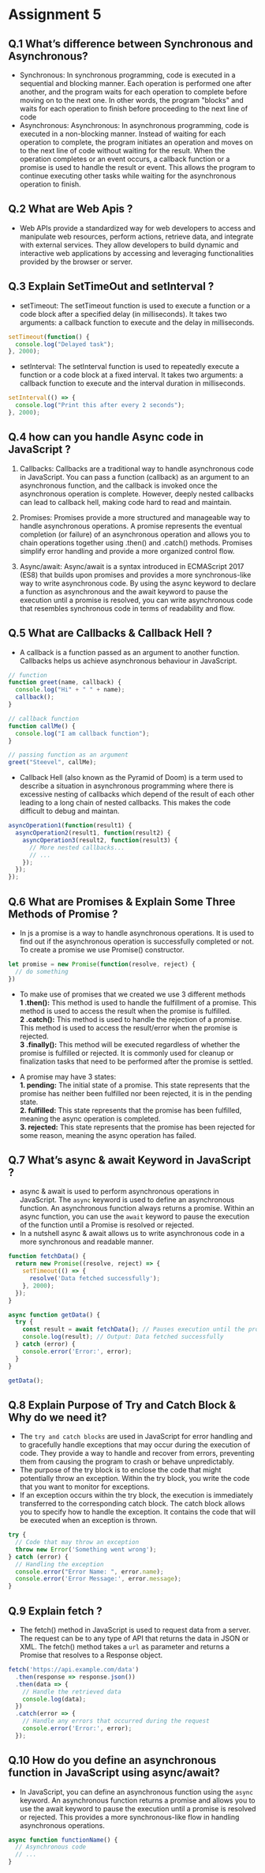 # Assignment 5

## Q.1 What’s difference between Synchronous and Asynchronous?

- Synchronous: In synchronous programming, code is executed in a sequential and blocking manner. Each operation is performed one after another, and the program waits for each operation to complete before moving on to the next one. In other words, the program "blocks" and waits for each operation to finish before proceeding to the next line of code
- Asynchronous: Asynchronous: In asynchronous programming, code is executed in a non-blocking manner. Instead of waiting for each operation to complete, the program initiates an operation and moves on to the next line of code without waiting for the result. When the operation completes or an event occurs, a callback function or a promise is used to handle the result or event. This allows the program to continue executing other tasks while waiting for the asynchronous operation to finish.

## Q.2 What are Web Apis ?

- Web APIs provide a standardized way for web developers to access and manipulate web resources, perform actions, retrieve data, and integrate with external services. They allow developers to build dynamic and interactive web applications by accessing and leveraging functionalities provided by the browser or server.

## Q.3 Explain SetTimeOut and setInterval ?

- setTimeout: The setTimeout function is used to execute a function or a code block after a specified delay (in milliseconds). It takes two arguments: a callback function to execute and the delay in milliseconds.

```javascript
setTimeout(function() {
  console.log("Delayed task");
}, 2000);
```

- setInterval: The setInterval function is used to repeatedly execute a function or a code block at a fixed interval. It takes two arguments: a callback function to execute and the interval duration in milliseconds.

```javascript
setInterval(() => {
  console.log("Print this after every 2 seconds");
}, 2000);
```

## Q.4 how can you handle Async code in JavaScript ?

1. Callbacks: Callbacks are a traditional way to handle asynchronous code in JavaScript. You can pass a function (callback) as an argument to an asynchronous function, and the callback is invoked once the asynchronous operation is complete. However, deeply nested callbacks can lead to callback hell, making code hard to read and maintain.

2. Promises: Promises provide a more structured and manageable way to handle asynchronous operations. A promise represents the eventual completion (or failure) of an asynchronous operation and allows you to chain operations together using .then() and .catch() methods. Promises simplify error handling and provide a more organized control flow.

3. Async/await: Async/await is a syntax introduced in ECMAScript 2017 (ES8) that builds upon promises and provides a more synchronous-like way to write asynchronous code. By using the async keyword to declare a function as asynchronous and the await keyword to pause the execution until a promise is resolved, you can write asynchronous code that resembles synchronous code in terms of readability and flow.

## Q.5 What are Callbacks &  Callback Hell ?

- A callback is a function passed as an argument to another function. Callbacks helps us achieve asynchronous behaviour in JavaScript.

```javascript
// function
function greet(name, callback) {
  console.log("Hi" + " " + name);
  callback();
}

// callback function
function callMe() {
  console.log("I am callback function");
}

// passing function as an argument
greet("Steevel", callMe);
```

- Callback Hell (also known as the Pyramid of Doom) is a term used to describe a situation in asynchronous programming where there is excessive nesting of callbacks which depend of the result of each other leading to a long chain of nested callbacks. This makes the code difficult to debug and maintan.

```javascript
asyncOperation1(function(result1) {
  asyncOperation2(result1, function(result2) {
    asyncOperation3(result2, function(result3) {
      // More nested callbacks...
      // ...
    });
  });
});
```

## Q.6 What are Promises & Explain Some Three Methods of Promise ?

- In js a promise is a way to handle asynchronous operations. It is used to find out if the asynchronous operation is successfully completed or not. To create a promise we use Promise() constructor.

```javascript
let promise = new Promise(function(resolve, reject) {
  // do something
})
```

- To make use of promises that we created we use 3 different methods  
   **1 .then():** This  method is used to handle the fulfillment of a promise. This method is used to access the result when the promise is fulfilled.  
   **2 .catch():** This method is used to handle the rejection of a promise. This method is used to access the result/error when the promise is rejected.  
   **3 .finally():** This method will be executed regardless of whether the promise is fulfilled or rejected. It is commonly used for cleanup or finalization tasks that need to be performed after the promise is settled.

- A promise may have 3 states:  
    **1. pending:** The initial state of a promise. This state represents that the promise has neither been fulfilled nor been rejected, it is in the pending state.  
    **2. fulfilled:** This state represents that the promise has been fulfilled, meaning the async operation is completed.  
    **3. rejected:** This state represents that the promise has been rejected for some reason, meaning the async operation has failed.

## Q.7 What’s async & await Keyword in JavaScript ?

- async & await is used to perform asynchronous operations in JavaScript. The `async` keyword is used to define an asynchronous function. An asynchronous function always returns a promise. Within an async function, you can use the `await` keyword to pause the execution of the function until a Promise is resolved or rejected.
- In a nutshell async & await allows us to write asynchronous code in a more synchronous and readable manner.

```javascript
function fetchData() {
  return new Promise((resolve, reject) => {
    setTimeout(() => {
      resolve('Data fetched successfully');
    }, 2000);
  });
}

async function getData() {
  try {
    const result = await fetchData(); // Pauses execution until the promise is resolved
    console.log(result); // Output: Data fetched successfully
  } catch (error) {
    console.error('Error:', error);
  }
}

getData();
```

## Q.8 Explain Purpose of Try and Catch Block & Why do we need it?

- The `try and catch blocks` are used in JavaScript for error handling and to gracefully handle exceptions that may occur during the execution of code. They provide a way to handle and recover from errors, preventing them from causing the program to crash or behave unpredictably.
- The purpose of the try block is to enclose the code that might potentially throw an exception. Within the try block, you write the code that you want to monitor for exceptions.
- If an exception occurs within the try block, the execution is immediately transferred to the corresponding catch block. The catch block allows you to specify how to handle the exception. It contains the code that will be executed when an exception is thrown.

```javascript
try {
  // Code that may throw an exception
  throw new Error('Something went wrong');
} catch (error) {
  // Handling the exception
  console.error("Error Name: ", error.name);
  console.error('Error Message:', error.message);
}
```

## Q.9 Explain fetch ?

- The fetch() method in JavaScript is used to request data from a server. The request can be to any type of API that returns the data in JSON or XML. The fetch() method takes a `url` as parameter and returns a Promise that resolves to a Response object.

```javascript
fetch('https://api.example.com/data')
  .then(response => response.json())
  .then(data => {
    // Handle the retrieved data
    console.log(data);
  })
  .catch(error => {
    // Handle any errors that occurred during the request
    console.error('Error:', error);
  });
```

## Q.10 How do you define an asynchronous function in JavaScript using async/await?

- In JavaScript, you can define an asynchronous function using the `async` keyword. An asynchronous function returns a promise and allows you to use the await keyword to pause the execution until a promise is resolved or rejected. This provides a more synchronous-like flow in handling asynchronous operations.

```javascript
async function functionName() {
  // Asynchronous code
  // ...
}
```
